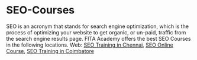 # SEO-Courses
SEO is an acronym that stands for search engine optimization, which is the process of optimizing your website to get organic, or un-paid, traffic from the search engine results page. FITA Academy offers the best SEO Courses in the following locations. Web:  [SEO Training in Chennai](https://www.fita.in/seo-training-in-chennai/),  [SEO Online Course](https://www.fita.in/seo-training/), [SEO Training in Coimbatore](https://www.fita.in/seo-training-in-coimbatore/)
